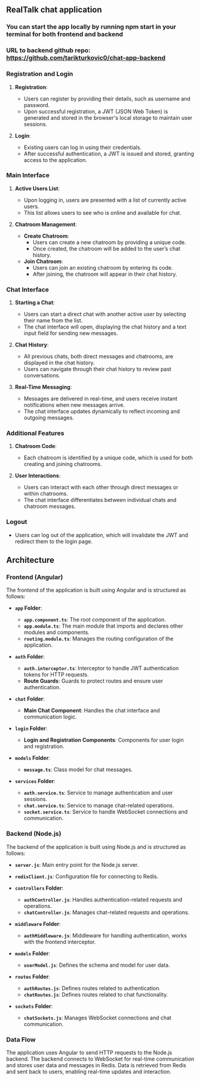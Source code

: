 ## RealTalk chat application

### You can start the app locally by running npm start in your terminal for both frontend and backend

### URL to backend github repo: https://github.com/tarikturkovic0/chat-app-backend

### Registration and Login

1. **Registration**:
   - Users can register by providing their details, such as username and password.
   - Upon successful registration, a JWT (JSON Web Token) is generated and stored in the browser's local storage to maintain user sessions.

2. **Login**:
   - Existing users can log in using their credentials.
   - After successful authentication, a JWT is issued and stored, granting access to the application.

### Main Interface

1. **Active Users List**:
   - Upon logging in, users are presented with a list of currently active users.
   - This list allows users to see who is online and available for chat.

2. **Chatroom Management**:
   - **Create Chatroom**:
     - Users can create a new chatroom by providing a unique code.
     - Once created, the chatroom will be added to the user’s chat history.
   - **Join Chatroom**:
     - Users can join an existing chatroom by entering its code.
     - After joining, the chatroom will appear in their chat history.

### Chat Interface

1. **Starting a Chat**:
   - Users can start a direct chat with another active user by selecting their name from the list.
   - The chat interface will open, displaying the chat history and a text input field for sending new messages.

2. **Chat History**:
   - All previous chats, both direct messages and chatrooms, are displayed in the chat history.
   - Users can navigate through their chat history to review past conversations.

3. **Real-Time Messaging**:
   - Messages are delivered in real-time, and users receive instant notifications when new messages arrive.
   - The chat interface updates dynamically to reflect incoming and outgoing messages.

### Additional Features

1. **Chatroom Code**:
   - Each chatroom is identified by a unique code, which is used for both creating and joining chatrooms.

2. **User Interactions**:
   - Users can interact with each other through direct messages or within chatrooms.
   - The chat interface differentiates between individual chats and chatroom messages.

### Logout

- Users can log out of the application, which will invalidate the JWT and redirect them to the login page.


## Architecture

### Frontend (Angular)

The frontend of the application is built using Angular and is structured as follows:

- **`app` Folder**:
  - **`app.component.ts`**: The root component of the application.
  - **`app.module.ts`**: The main module that imports and declares other modules and components.
  - **`routing.module.ts`**: Manages the routing configuration of the application.

- **`auth` Folder**:
  - **`auth.interceptor.ts`**: Interceptor to handle JWT authentication tokens for HTTP requests.
  - **Route Guards**: Guards to protect routes and ensure user authentication.

- **`chat` Folder**:
  - **Main Chat Component**: Handles the chat interface and communication logic.

- **`login` Folder**:
  - **Login and Registration Components**: Components for user login and registration.

- **`models` Folder**:
  - **`message.ts`**: Class model for chat messages.

- **`services` Folder**:
  - **`auth.service.ts`**: Service to manage authentication and user sessions.
  - **`chat.service.ts`**: Service to manage chat-related operations.
  - **`socket.service.ts`**: Service to handle WebSocket connections and communication.

### Backend (Node.js)

The backend of the application is built using Node.js and is structured as follows:

- **`server.js`**: Main entry point for the Node.js server.

- **`redisClient.js`**: Configuration file for connecting to Redis.

- **`controllers` Folder**:
  - **`authController.js`**: Handles authentication-related requests and operations.
  - **`chatController.js`**: Manages chat-related requests and operations.

- **`middleware` Folder**:
  - **`authMiddleware.js`**: Middleware for handling authentication, works with the frontend interceptor.

- **`models` Folder**:
  - **`userModel.js`**: Defines the schema and model for user data.

- **`routes` Folder**:
  - **`authRoutes.js`**: Defines routes related to authentication.
  - **`chatRoutes.js`**: Defines routes related to chat functionality.

- **`sockets` Folder**:
  - **`chatSockets.js`**: Manages WebSocket connections and chat communication.

### Data Flow

The application uses Angular to send HTTP requests to the Node.js backend. The backend connects to WebSocket for real-time communication and stores user data and messages in Redis. Data is retrieved from Redis and sent back to users, enabling real-time updates and interaction.
